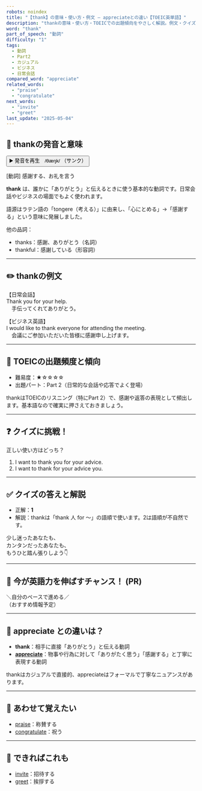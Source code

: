 ```yaml
---
robots: noindex
title: "【thank】の意味・使い方・例文 ― appreciateとの違い【TOEIC英単語】"
description: "thankの意味・使い方・TOEICでの出題傾向をやさしく解説。例文・クイズ付きでappreciateとの違いもわかりやすく学べます。"
word: "thank"
part_of_speech: "動詞"
difficulty: "1"
tags:
  - 動詞
  - Part2
  - カジュアル
  - ビジネス
  - 日常会話
compared_word: "appreciate"
related_words:
  - "praise"
  - "congratulate"
next_words:
  - "invite"
  - "greet"
last_update: "2025-05-04"
---
```


## 🔰 thankの発音と意味

<button class="play-audio" onclick="playTTS('thank')">
  <span class="play-audio-main">
    ▶️ 発音を再生　/θæŋk/
  </span>
  <span class="play-audio-sub">
    （サンク）
  </span>
</button>

[動詞] 感謝する、お礼を言う

**thank** は、誰かに「ありがとう」と伝えるときに使う基本的な動詞です。日常会話やビジネスの場面でもよく使われます。

語源はラテン語の「tongere（考える）」に由来し、「心にとめる」→「感謝する」という意味に発展しました。

他の品詞：  
- thanks：感謝、ありがとう（名詞）
- thankful：感謝している（形容詞）

---

## ✏️ thankの例文

【日常会話】  
Thank you for your help.  
　手伝ってくれてありがとう。

【ビジネス英語】  
I would like to thank everyone for attending the meeting.  
　会議にご参加いただいた皆様に感謝申し上げます。

---

## 🎯 TOEICの出題頻度と傾向

- 難易度：★☆☆☆☆
- 出題パート：Part 2（日常的な会話や応答でよく登場）

thankはTOEICのリスニング（特にPart 2）で、感謝や返答の表現として頻出します。基本語なので確実に押さえておきましょう。

---

## ❓ クイズに挑戦！

正しい使い方はどっち？

1. I want to thank you for your advice.  
2. I want to thank for your advice you.

---

## ✅ クイズの答えと解説

- 正解：**1**
- 解説：thankは「thank 人 for ～」の語順で使います。2は語順が不自然です。

少し迷ったあなたも、  
カンタンだったあなたも、  
もうひと踏ん張りしよう👇️

---

## 🚀 今が英語力を伸ばすチャンス！ (PR)

<div class="info-center">
＼自分のペースで進める／<br>  
（おすすめ情報予定）
</div>

---

## 🤔  appreciate との違いは？

- **thank**：相手に直接「ありがとう」と伝える動詞
- **[appreciate](/word/appreciate)**：物事や行為に対して「ありがたく思う」「感謝する」と丁寧に表現する動詞

thankはカジュアルで直接的、appreciateはフォーマルで丁寧なニュアンスがあります。

---

## 🧩 あわせて覚えたい

- [praise](/word/praise)：称賛する
- [congratulate](/word/congratulate)：祝う

---

## 📖 できればこれも

- [invite](/word/invite)：招待する
- [greet](/word/greet)：挨拶する

<!-- cvid: aid04_bid43 -->
